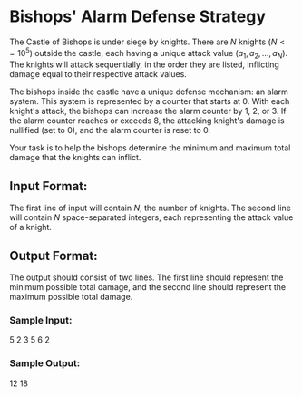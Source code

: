 # Bishops' Alarm Defense Strategy

The Castle of Bishops is under siege by knights. There are $N$ knights ($N <= 10^5$) outside the castle, each having a unique attack value ($a_1, a_2, \ldots, a_N$). The knights will attack sequentially, in the order they are listed, inflicting damage equal to their respective attack values.

The bishops inside the castle have a unique defense mechanism: an alarm system. This system is represented by a counter that starts at 0. With each knight's attack, the bishops can increase the alarm counter by 1, 2, or 3. If the alarm counter reaches or exceeds 8, the attacking knight's damage is nullified (set to 0), and the alarm counter is reset to 0.

Your task is to help the bishops determine the minimum and maximum total damage that the knights can inflict.

## Input Format:

The first line of input will contain $N$, the number of knights. The second line will contain $N$ space-separated integers, each representing the attack value of a knight.

## Output Format:

The output should consist of two lines. The first line should represent the minimum possible total damage, and the second line should represent the maximum possible total damage.

### Sample Input:

5
2 3 5 6 2

### Sample Output:

12
18
